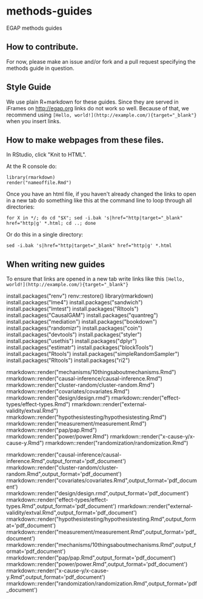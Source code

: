 # methods-guides
EGAP methods guides

## How to contribute.

For now, please make an issue and/or fork and a pull request specifying the methods guide in question.

## Style Guide

We use plain R+markdown for these guides. Since they are served in iFrames on <http://egap.org> links do not work so well. Because of that, we recommend using `[Hello, world!](http://example.com/){target="_blank"}` when you insert links.

## How to make webpages from these files.

In RStudio, click "Knit to HTML".

At the R console do:
```
library(rmarkdown)
render("nameoffile.Rmd")
```

Once you have an html file, if you haven't already changed the links to open in a new tab do something like this at the command line to loop through all directories:

```
for X in */; do cd "$X"; sed -i.bak 's|href="http|target="_blank" href="http|g' *.html; cd ..; done
```

Or do this in a single directory:

```
sed -i.bak 's|href="http|target="_blank" href="http|g' *.html

```

## When writing new guides

To ensure that links are opened in a new tab write links like this `[Hello, world!](http://example.com/){target="_blank"}`

install.packages("renv")
renv::restore()
library(rmarkdown)
install.packages("lme4")
install.packages("sandwich")
install.packages("lmtest")
install.packages("RItools")
install.packages("CausalGAM")
install.packages("quantreg")
install.packages("mediation")
install.packages("bookdown")
install.packages("randomizr")
install.packages("coin")
install.packages("devtools")
install.packages("styler")
install.packages("usethis")
install.packages("dplyr")
install.packages("estimatr")
install.packages("blockTools")
install.packages("Rtools")
install.packages("simpleRandomSampler")
install.packages("RItools")
install.packages("ri2")

rmarkdown::render("mechanisms/10thingsaboutmechanisms.Rmd")
rmarkdown::render("causal-inference/causal-inference.Rmd")
rmarkdown::render("cluster-random/cluster-random.Rmd")
rmarkdown::render("covariates/covariates.Rmd")
rmarkdown::render("design/design.rmd")
rmarkdown::render("effect-types/effect-types.Rmd")
rmarkdown::render("external-validity/extval.Rmd")
rmarkdown::render("hypothesistesting/hypothesistesting.Rmd")
rmarkdown::render("measurement/measurement.Rmd")
rmarkdown::render("pap/pap.Rmd")
rmarkdown::render("power/power.Rmd")
rmarkdown::render("x-cause-y/x-cause-y.Rmd")
rmarkdown::render("randomization/randomization.Rmd")


rmarkdown::render("causal-inference/causal-inference.Rmd",output_format='pdf_document')
rmarkdown::render("cluster-random/cluster-random.Rmd",output_format='pdf_document')
rmarkdown::render("covariates/covariates.Rmd",output_format='pdf_document')
rmarkdown::render("design/design.rmd",output_format='pdf_document')
rmarkdown::render("effect-types/effect-types.Rmd",output_format='pdf_document')
rmarkdown::render("external-validity/extval.Rmd",output_format='pdf_document')
rmarkdown::render("hypothesistesting/hypothesistesting.Rmd",output_format='pdf_document')
rmarkdown::render("measurement/measurement.Rmd",output_format='pdf_document')
rmarkdown::render("mechanisms/10thingsaboutmechanisms.Rmd",output_format='pdf_document')
rmarkdown::render("pap/pap.Rmd",output_format='pdf_document')
rmarkdown::render("power/power.Rmd",output_format='pdf_document')
rmarkdown::render("x-cause-y/x-cause-y.Rmd",output_format='pdf_document')
rmarkdown::render("randomization/randomization.Rmd",output_format='pdf_document')


